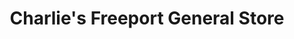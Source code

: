 ---
title: "Charlie's Freeport General Store"
url: /freeport/charlies-freeport-general-store/
shop: Lebensmittel
---